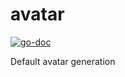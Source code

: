 # avatar

[![go-doc](https://godoc.org/github.com/swiftcarrot/avatar?status.svg)](https://pkg.go.dev/github.com/swiftcarrot/avatar)

Default avatar generation

